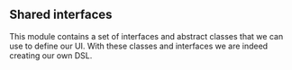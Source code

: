 ## Shared interfaces

This module contains a set of interfaces and abstract classes that we can use to define
our UI. With these classes and interfaces we are indeed creating our own DSL.